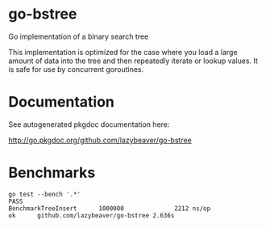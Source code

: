go-bstree
=========
Go implementation of a binary search tree

This implementation is optimized for the case where you load a large amount of data into the tree and then repeatedly iterate or lookup values. It is safe for use by concurrent goroutines.


Documentation
=============
See autogenerated pkgdoc documentation here:

http://go.pkgdoc.org/github.com/lazybeaver/go-bstree

Benchmarks
==========
    go test --bench '.*'
    PASS
    BenchmarkTreeInsert      1000000              2212 ns/op
    ok      github.com/lazybeaver/go-bstree 2.636s
